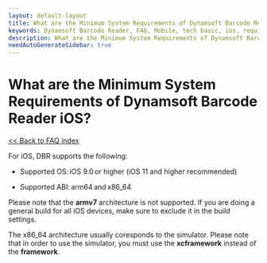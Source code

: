 ```yaml
---
layout: default-layout
title: What are the Minimum System Requirements of Dynamsoft Barcode Reader iOS?
keywords: Dynamsoft Barcode Reader, FAQ, Mobile, tech basic, ios, requirements
description: What are the Minimum System Requirements of Dynamsoft Barcode Reader iOS?
needAutoGenerateSidebar: true
---
```


# What are the Minimum System Requirements of Dynamsoft Barcode Reader iOS?

[<< Back to FAQ index](index.md)

For iOS, DBR supports the following:

* Supported OS: iOS 9.0 or higher (iOS 11 and higher recommended)

* Supported ABI: arm64 and x86_64

Please note that the **armv7** architecture is not supported. If you are doing a general build for all iOS devices, make sure to exclude it in the build settings.

The x86_64 architecture usually coresponds to the simulator. Please note that in order to use the simulator, you must use the **xcframework** instead of the **framework**.